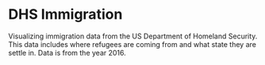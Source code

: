 # DHS Immigration

Visualizing immigration data from the US Department of Homeland Security. This data includes where refugees are coming from and what state they are settle in. Data is from the year 2016.

